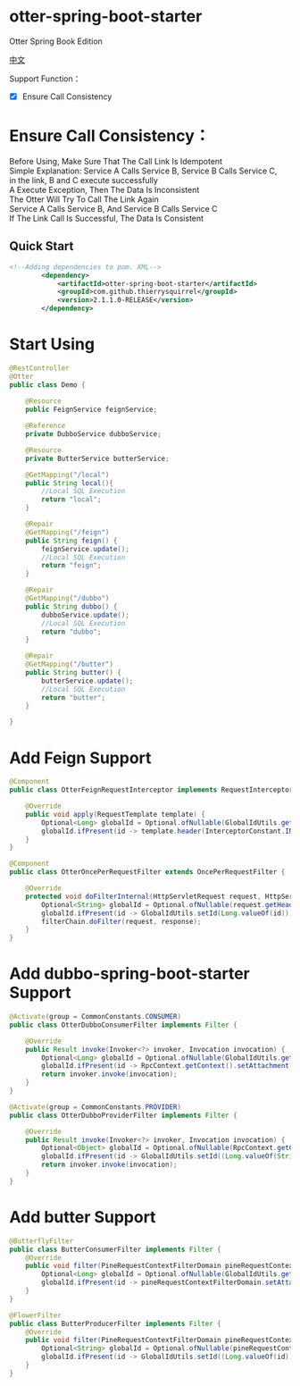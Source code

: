 # otter-spring-boot-starter  

Otter Spring Book Edition  

[中文](./README_zh_CN.md)  

Support Function：  
- [x] Ensure Call Consistency  

# Ensure Call Consistency：  

  Before Using, Make Sure That The Call Link Is Idempotent  
  Simple Explanation: Service A Calls Service B, Service B Calls Service C,   
  in the link, B and C execute successfully     
  A Execute Exception, Then The Data Is Inconsistent   
  The Otter Will Try To Call The Link Again  
  Service A Calls Service B, And Service B Calls Service C  
  If The Link Call Is Successful, The Data Is Consistent  
  
## Quick Start  

```xml
<!--Adding dependencies to pom. XML-->
        <dependency>
            <artifactId>otter-spring-boot-starter</artifactId>
            <groupId>com.github.thierrysquirrel</groupId>
            <version>2.1.1.0-RELEASE</version>
        </dependency>
```  

# Start Using  

```java
@RestController
@Otter
public class Demo {
	
    @Resource
	public FeignService feignService;

	@Reference
	private DubboService dubboService;

    @Resource
    private ButterService butterService;

    @GetMapping("/local")
    public String local(){
        //Local SQL Execution
        return "local";
    }

	@Repair
	@GetMapping("/feign")
	public String feign() {
        feignService.update();
        //Local SQL Execution
		return "feign";
	}

    @Repair
	@GetMapping("/dubbo")
	public String dubbo() {
        dubboService.update();
        //Local SQL Execution
		return "dubbo";
	}

    @Repair
	@GetMapping("/butter")
	public String butter() {
        butterService.update();
        //Local SQL Execution
		return "butter";
	}

}
```

# Add Feign Support

```java
@Component
public class OtterFeignRequestInterceptor implements RequestInterceptor {

	@Override
	public void apply(RequestTemplate template) {
		Optional<Long> globalId = Optional.ofNullable(GlobalIdUtils.getId());
		globalId.ifPresent(id -> template.header(InterceptorConstant.INTERCEPTOR_IDENTIFIER, String.valueOf(id)));
	}
}

@Component
public class OtterOncePerRequestFilter extends OncePerRequestFilter {

	@Override
	protected void doFilterInternal(HttpServletRequest request, HttpServletResponse response, FilterChain filterChain) throws ServletException, IOException {
		Optional<String> globalId = Optional.ofNullable(request.getHeader(InterceptorConstant.INTERCEPTOR_IDENTIFIER));
		globalId.ifPresent(id -> GlobalIdUtils.setId(Long.valueOf(id)));
		filterChain.doFilter(request, response);
	}
}
```

# Add dubbo-spring-boot-starter Support

```java
@Activate(group = CommonConstants.CONSUMER)
public class OtterDubboConsumerFilter implements Filter {

    @Override
    public Result invoke(Invoker<?> invoker, Invocation invocation) {
        Optional<Long> globalId = Optional.ofNullable(GlobalIdUtils.getId());
        globalId.ifPresent(id -> RpcContext.getContext().setAttachment(InterceptorConstant.INTERCEPTOR_IDENTIFIER, String.valueOf(id)));
        return invoker.invoke(invocation);
    }
}

@Activate(group = CommonConstants.PROVIDER)
public class OtterDubboProviderFilter implements Filter {

    @Override
    public Result invoke(Invoker<?> invoker, Invocation invocation) {
        Optional<Object> globalId = Optional.ofNullable(RpcContext.getContext().getAttachment(InterceptorConstant.INTERCEPTOR_IDENTIFIER));
        globalId.ifPresent(id -> GlobalIdUtils.setId((Long.valueOf(String.valueOf(id)))));
        return invoker.invoke(invocation);
    }
}
```

# Add butter Support

```java
@ButterflyFilter
public class ButterConsumerFilter implements Filter {
	@Override
	public void filter(PineRequestContextFilterDomain pineRequestContextFilterDomain) {
		Optional<Long> globalId = Optional.ofNullable(GlobalIdUtils.getId());
		globalId.ifPresent(id -> pineRequestContextFilterDomain.setAttachment(InterceptorConstant.INTERCEPTOR_IDENTIFIER, String.valueOf(id)));
	}
}

@FlowerFilter
public class ButterProducerFilter implements Filter {
	@Override
	public void filter(PineRequestContextFilterDomain pineRequestContextFilterDomain) {
		Optional<String> globalId = Optional.ofNullable(pineRequestContextFilterDomain.getAttachment(InterceptorConstant.INTERCEPTOR_IDENTIFIER));
		globalId.ifPresent(id -> GlobalIdUtils.setId((Long.valueOf(id))));
	}
}
```